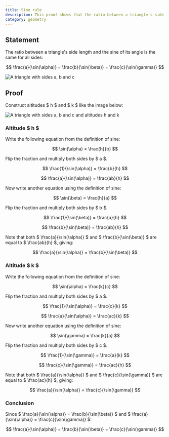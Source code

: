 ```yaml
---
title: Sine rule
description: This proof shows that the ratio between a triangle's side length and the sine of its angle is the same for all sides.
category: geometry
---
```


## Statement

The ratio between a triangle's side length and the sine of its angle is the same for all sides:

$$ \frac{a}{\sin(\alpha)} = \frac{b}{\sin(\beta)} = \frac{c}{\sin(\gamma)} $$

![A triangle with sides a, b and c](/proofs/sine-rule.svg)

## Proof

Construct altitudes $ h $ and $ k $ like the image below:

![A triangle with sides a, b and c and altitudes h and k](/proofs/sine-rule-proof.svg)

### Altitude $ h $

Write the following equation from the definition of sine:

$$ \sin(\alpha) = \frac{h}{b} $$

Flip the fraction and multiply both sides by $ a $.

$$ \frac{1}{\sin(\alpha)} = \frac{b}{h} $$

$$ \frac{a}{\sin(\alpha)} = \frac{ab}{h} $$

Now write another equation using the definition of sine:

$$ \sin(\beta) = \frac{h}{a} $$

Flip the fraction and multiply both sides by $ b $.

$$ \frac{1}{\sin(\beta)} = \frac{a}{h} $$

$$ \frac{b}{\sin(\beta)} = \frac{ab}{h} $$

Note that both $ \frac{a}{\sin(\alpha)} $ and $ \frac{b}{\sin(\beta)} $ are equal to $ \frac{ab}{h} $, giving:

$$ \frac{a}{\sin(\alpha)} = \frac{b}{\sin(\beta)} $$

### Altitude $ k $

Write the following equation from the definition of sine:

$$ \sin(\alpha) = \frac{k}{c} $$

Flip the fraction and multiply both sides by $ a $.

$$ \frac{1}{\sin(\alpha)} = \frac{c}{k} $$

$$ \frac{a}{\sin(\alpha)} = \frac{ac}{k} $$

Now write another equation using the definition of sine:

$$ \sin(\gamma) = \frac{k}{a} $$

Flip the fraction and multiply both sides by $ c $.

$$ \frac{1}{\sin(\gamma)} = \frac{a}{k} $$

$$ \frac{c}{\sin(\gamma)} = \frac{ac}{h} $$

Note that both $ \frac{a}{\sin(\alpha)} $ and $ \frac{c}{\sin(\gamma)} $ are equal to $ \frac{ac}{h} $, giving:

$$ \frac{a}{\sin(\alpha)} = \frac{c}{\sin(\gamma)} $$

### Conclusion

Since $ \frac{a}{\sin(\alpha)} = \frac{b}{\sin(\beta)} $ and $ \frac{a}{\sin(\alpha)} = \frac{c}{\sin(\gamma)} $:

$$ \frac{a}{\sin(\alpha)} = \frac{b}{\sin(\beta)} = \frac{c}{\sin(\gamma)} $$
